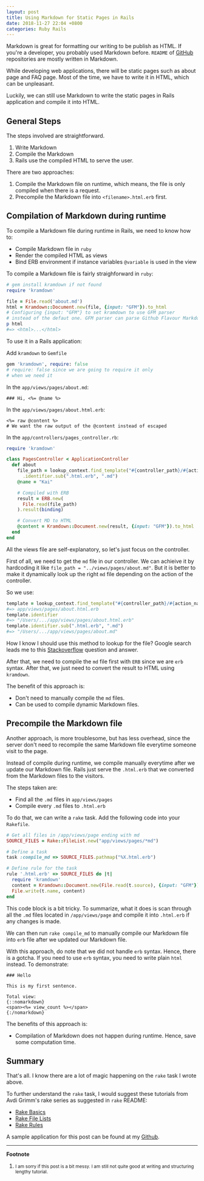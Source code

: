 ```yaml
---
layout: post
title: Using Markdown for Static Pages in Rails
date: 2018-11-27 22:04 +0800
categories: Ruby Rails
---
```


Markdown is great for formatting our writing to be publish as HTML. If you're a
developer, you probably used Markdown before. `README` of [GitHub][1] repositories
are mostly written in Markdown.

While developing web applications, there will be static pages such as
about page and FAQ page. Most of the time, we have to write it in HTML, which can
be unpleasant.

Luckily, we can still  use Markdown to write the static pages in Rails application
and compile it into HTML.

## General Steps

The steps involved are straightforward.

1. Write Markdown
2. Compile the Markdown
3. Rails use the compiled HTML to serve the user.

There are two approaches:

1. Compile the Markdown file on runtime, which means, the file is only compiled when
   there is a request.
2. Precompile the Markdown file into `<filename>.html.erb` first.

## Compilation of Markdown during runtime

To compile a Markdown file during runtime in Rails, we need to know how to:

- Compile Markdown file in `ruby`
- Render the compiled HTML as views
- Bind ERB environment if instance variables `@variable` is used in the view

To compile a Markdown file is fairly straighforward in `ruby`:

```ruby
# gem install kramdown if not found
require 'kramdown'

file = File.read('about.md')
html = Kramdown::Document.new(file, {input: "GFM"}).to_html
# Configuring {input: "GFM"} to set kramdown to use GFM parser
# instead of the defaut one. GFM parser can parse Github Flavour Markdown.
p html
#=> <html>...</html>
```

To use it in a Rails application:

Add `kramdown` to `Gemfile`
```ruby
gem 'kramdown', require: false
# require: false since we are going to require it only
# when we need it
```

In the `app/views/pages/about.md`:
```
### Hi, <%= @name %>
```

In the `app/views/pages/about.html.erb`:
```erb
<%= raw @content %>
# We want the raw output of the @content instead of escaped
```

In the `app/controllers/pages_controller.rb`:
```ruby
require 'kramdown'

class PagesController < ApplicationController
  def about
    file_path = lookup_context.find_template("#{controller_path}/#{action_name}")
      .identifier.sub(".html.erb", ".md")
    @name = "Kai"

    # Compiled with ERB
    result = ERB.new(
      File.read(file_path)
    ).result(binding)

    # Convert MD to HTML
    @content = Kramdown::Document.new(result, {input: "GFM"}).to_html
  end
end
```

All the views file are self-explanatory, so let's just focus on the controller.

First of all, we need to get the `md` file in our controller. We can achieive
it by hardcoding it like `file_path = "../views/pages/about.md"`. But it is
better to make it dynamically look up the right `md` file depending on the
action of the controller.

So we use:
```ruby
template = lookup_context.find_template("#{controller_path}/#{action_name}")
#=> app/views/pages/about.html.erb
template.identifier
#=> "/Users/.../app/views/pages/about.html.erb"
template.identifier.sub(".html.erb", ".md")
#=> "/Users/.../app/views/pages/about.md"
```

How I know I should use this method to lookup for the file? Google search leads me to this [Stackoverflow][2] question and answer.

After that, we need to compile the `md` file first with `ERB` since we are `erb` syntax. After that, we just need to convert the result to HTML using `kramdown`.

The benefit of this approach is:

- Don't need to manually compile the `md` files.
- Can be used to compile dynamic Markdown files.

## Precompile the Markdown file

Another approach, is more troublesome, but has less overhead, since the server don't need to recompile the same Markdown file everytime someone visit to the page.

Instead of compile during runtime, we compile manually everytime after we
update our Markdown file. Rails just serve the `.html.erb` that we
converted from the Markdown files to the visitors.

The steps taken are:

- Find all the `.md` files in `app/views/pages`
- Compile every `.md` files to `.html.erb`

To do that, we can write a `rake` task. Add the following code into your
`Rakefile`.
```ruby
# Get all files in /app/views/page ending with md
SOURCE_FILES = Rake::FileList.new("app/views/pages/*md")

# Define a task
task :compile_md => SOURCE_FILES.pathmap("%X.html.erb")

# Define rule for the task
rule '.html.erb' => SOURCE_FILES do |t|
  require 'kramdown'
  content = Kramdown::Document.new(File.read(t.source), {input: "GFM"}).to_html
  File.write(t.name, content)
end
```

This code block is a bit tricky. To summarize, what it does is scan through all
the `.md` files located in `/app/views/page` and compile it into `.html.erb` if
any changes is made.

We can then run `rake compile_md` to manually compile our Markdown file into
`erb` file after we updated our Markdown file.

With this approach, do note that we did not handle `erb` syntax. Hence, there
is a gotcha. If you need to use `erb` syntax, you need to write plain `html`
instead. To demonstrate:

```
### Hello

This is my first sentence.

Total view:
{::nomarkdown}
<span><%= view_count %></span>
{:/nomarkdown}
```

The benefits of this approach is:

- Compilation of Markdown does not happen during runtime. Hence, save some
  computation time.

## Summary

That's all. I know there are a lot of magic happening on the `rake` task I wrote above.

To further understand the `rake` task, I would suggest these tutorials from Avdi
Grimm's rake series as suggested in `rake` README:

- [Rake Basics](http://www.virtuouscode.com/2014/04/21/rake-part-1-basics/)
- [Rake File Lists](http://www.virtuouscode.com/2014/04/22/rake-part-2-file-lists/)
- [Rake Rules](http://www.virtuouscode.com/2014/04/23/rake-part-3-rules/)

A sample application for this post can be found at my [Github][3].

[1]: https://github.com
[2]: https://stackoverflow.com/questions/34126212/get-path-of-corresponding-controller-action-view-file
[3]: https://github.com/kw7oe/sample-md-static-pages

---

**Footnote**

1. <small>I am sorry if this post is a bit messy. I am still not quite good at writing and structuring lengthy tutorial.</small>

